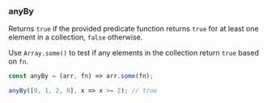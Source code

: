 ### anyBy

Returns `true` if the provided predicate function returns `true` for at least one element in a collection, `false` otherwise.

Use `Array.some()` to test if any elements in the collection return `true` based on `fn`.

```js
const anyBy = (arr, fn) => arr.some(fn);
```

```js
anyBy([0, 1, 2, 0], x => x >= 2); // true
```
